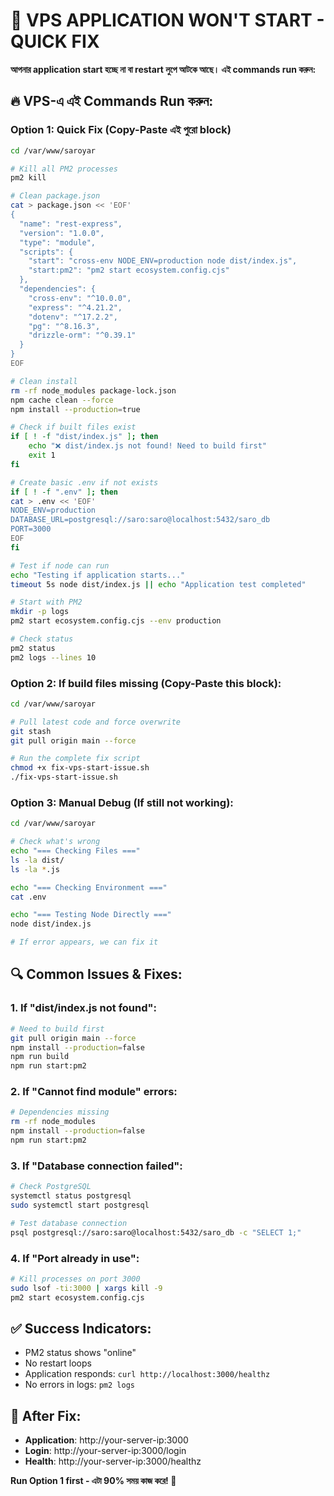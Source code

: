 # 🚨 VPS APPLICATION WON'T START - QUICK FIX

**আপনার application start হচ্ছে না বা restart লুপে আটকে আছে। এই commands run করুন:**

## 🔥 VPS-এ এই Commands Run করুন:

### Option 1: Quick Fix (Copy-Paste এই পুরো block)
```bash
cd /var/www/saroyar

# Kill all PM2 processes
pm2 kill

# Clean package.json
cat > package.json << 'EOF'
{
  "name": "rest-express",
  "version": "1.0.0",
  "type": "module",
  "scripts": {
    "start": "cross-env NODE_ENV=production node dist/index.js",
    "start:pm2": "pm2 start ecosystem.config.cjs"
  },
  "dependencies": {
    "cross-env": "^10.0.0",
    "express": "^4.21.2",
    "dotenv": "^17.2.2",
    "pg": "^8.16.3",
    "drizzle-orm": "^0.39.1"
  }
}
EOF

# Clean install
rm -rf node_modules package-lock.json
npm cache clean --force
npm install --production=true

# Check if built files exist
if [ ! -f "dist/index.js" ]; then
    echo "❌ dist/index.js not found! Need to build first"
    exit 1
fi

# Create basic .env if not exists
if [ ! -f ".env" ]; then
cat > .env << 'EOF'
NODE_ENV=production
DATABASE_URL=postgresql://saro:saro@localhost:5432/saro_db
PORT=3000
EOF
fi

# Test if node can run
echo "Testing if application starts..."
timeout 5s node dist/index.js || echo "Application test completed"

# Start with PM2
mkdir -p logs
pm2 start ecosystem.config.cjs --env production

# Check status
pm2 status
pm2 logs --lines 10
```

### Option 2: If build files missing (Copy-Paste this block):
```bash
cd /var/www/saroyar

# Pull latest code and force overwrite
git stash
git pull origin main --force

# Run the complete fix script
chmod +x fix-vps-start-issue.sh
./fix-vps-start-issue.sh
```

### Option 3: Manual Debug (If still not working):
```bash
cd /var/www/saroyar

# Check what's wrong
echo "=== Checking Files ==="
ls -la dist/
ls -la *.js

echo "=== Checking Environment ==="
cat .env

echo "=== Testing Node Directly ==="
node dist/index.js

# If error appears, we can fix it
```

## 🔍 Common Issues & Fixes:

### 1. **If "dist/index.js not found":**
```bash
# Need to build first
git pull origin main --force
npm install --production=false
npm run build
npm run start:pm2
```

### 2. **If "Cannot find module" errors:**
```bash
# Dependencies missing
rm -rf node_modules
npm install --production=false
npm run start:pm2
```

### 3. **If "Database connection failed":**
```bash
# Check PostgreSQL
systemctl status postgresql
sudo systemctl start postgresql

# Test database connection
psql postgresql://saro:saro@localhost:5432/saro_db -c "SELECT 1;"
```

### 4. **If "Port already in use":**
```bash
# Kill processes on port 3000
sudo lsof -ti:3000 | xargs kill -9
pm2 start ecosystem.config.cjs
```

## ✅ Success Indicators:
- PM2 status shows "online"
- No restart loops
- Application responds: `curl http://localhost:3000/healthz`
- No errors in logs: `pm2 logs`

## 📱 After Fix:
- **Application**: http://your-server-ip:3000
- **Login**: http://your-server-ip:3000/login  
- **Health**: http://your-server-ip:3000/healthz

**Run Option 1 first - এটা 90% সময় কাজ করে! 🎯**